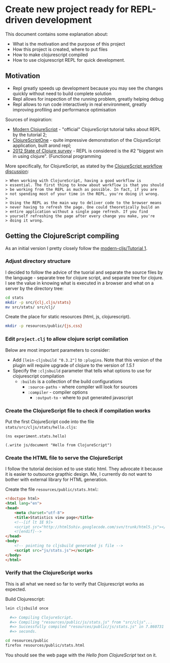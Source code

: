 # Create new project ready for REPL-driven development
This document contains some explanation about:

- What is the motivation and the purpose of this project
- How this project is created, where to put files
- How to make clojurescript compiled
- How to use clojurescript REPL for quick development.

## Motivation

- Repl greatly speeds up development because you may see the changes
  quickly without need to build complete solution
- Repl allows for inspection of the running problem, greatly helping
  debug
- Repl allows to run code interactively in real environment, greatly
  improving profiling and performance optimisation


Sources of inspiration:

- [Modern ClojureScript](https://github.com/magomimmo/modern-cljs) -
  "official" ClojureScript tutorial talks about REPL by the tutorial
  2;
- [ClojureScriptOne](https://github.com/brentonashworth/one) - quite
  impressive demonstration of the ClojureScript application, built
  arond repl;
- [2012 State of Clojure survey](http://cemerick.com/2012/08/06/results-of-the-2012-state-of-clojure-survey/) -
  REPL is considered is the #2 "biggest win in using clojure".
  (Functional programming


More specifically, for ClojureScript, as stated by the
[ClojureScript workflow discussion](https://github.com/brentonashworth/one/wiki/Workflow#workflow):

    > When working with ClojureScript, having a good workflow is
    > essential. The first thing to know about workflow is that you should
    > be working from the REPL as much as possible. In fact, if you are
    > not spending most of your time in the REPL, you're doing it wrong.
    >
    > Using the REPL as the main way to deliver code to the browser means
    > never having to refresh the page. One could theoretically build an
    > entire application without a single page refresh. If you find
    > yourself refreshing the page after every change you make, you're
    > doing it wrong.

## Getting the ClojureScript compiling
As an initial version I pretty closely follow the
[modern-cljs/Tutorial 1](https://github.com/magomimmo/modern-cljs/blob/master/doc/tutorial-01.md).

### Adjust directory structure
I decided to follow the advice of the tuorial and separate the source
files by the language - separate tree for clojure script, and separate
tree for clojure. I see the value in knowing what is executed in a
browser and what on a server by the directory tree:

```bash
cd stats
mkdir -p src/{clj,cljs/stats}
mv src/stats/ src/clj/
```

Create the place for static resources (html, js, clojurescript).

```bash
mkdir -p resources/public/{js,css}
```

### Edit `project.clj` to allow clojure script comilation
Below are most important parameters to consider:

- Add `[lein-cljsbuild "0.3.2"]` to `:plugins`. Note that this version
  of the plugin will require upgrade of clojure to the version of *1.5.1*
- Specify the `:cljsbuild` parameter that tells what options to use
  for clojurescript compilation
    - `:builds` is a collection of the build configurations
        - `:source-paths` - where compiler will look for sources
        - `:compiler` - compiler options
            - `:output-to` - where to put generated javascript


### Create the ClojureScript file to check if compilation works
Put the first ClojureScript code into the file
`stats/src/cljs/stats/hello.cljs`:

```clojurescript
(ns experiment.stats.hello)

(.write js/document "Hello from ClojureScript")

```

### Create the HTML file to serve the ClojureScript

I follow the tutorial decision ed to use static html. They advocate it
because it is easier to outsource grapthic design. Me, I currently do
not want to bother with external library for HTML generation.

Create the file `resources/public/stats.html`:

```html
<!doctype html>
<html lang="en">
<head>
    <meta charset="utf-8">
    <title>Statistics view page</title>
    <!--[if lt IE 9]>
    <script src="http://html5shiv.googlecode.com/svn/trunk/html5.js"></script>
    <![endif]-->
</head>
<body>
    <!-- pointing to cljsbuild generated js file -->
    <script src="js/stats.js"></script>
</body>
</html>
```

### Verify that the ClojureScript works
This is all what we need so far to verify that Clojurescript works as
expected.

Build Clojurescript:

```bash
lein cljsbuild once

  #=> Compiling ClojureScript.
  #=> Compiling "resources/public/js/stats.js" from "src/cljs"...
  #=> Successfully compiled "resources/public/js/stats.js" in 7.860731
  #=> seconds.

cd resources/public
firefox resources/public/stats.html
```

You should see the web page with the *Hello from ClojureScript* text
on it.








